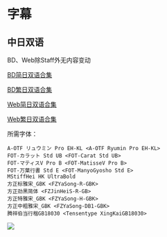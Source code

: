 # 字幕

## 中日双语

BD、Web除Staff外无内容变动

[BD简日双语合集](https://github.com/Nekomoekissaten-SUB/Nekomoekissaten-MIR-Subs/raw/master/Shin_Sakura_Taisen/Shin_Sakura_Taisen_BD_JPSC.7z)

[BD繁日双语合集](https://github.com/Nekomoekissaten-SUB/Nekomoekissaten-MIR-Subs/raw/master/Shin_Sakura_Taisen/Shin_Sakura_Taisen_BD_JPTC.7z)

[Web简日双语合集](https://github.com/Nekomoekissaten-SUB/Nekomoekissaten-MIR-Subs/raw/master/Shin_Sakura_Taisen/Shin_Sakura_Taisen_Web_JPSC.7z)

[Web繁日双语合集](https://github.com/Nekomoekissaten-SUB/Nekomoekissaten-MIR-Subs/raw/master/Shin_Sakura_Taisen/Shin_Sakura_Taisen_Web_JPTC.7z)

所需字体：
```
A-OTF リュウミン Pro EH-KL <A-OTF Ryumin Pro EH-KL>
FOT-カラット Std UB <FOT-Carat Std UB>
FOT-マティスV Pro B <FOT-MatisseV Pro B>
FOT-万葉行書 Std E <FOT-ManyoGyosho Std E>
MStiffHei HK UltraBold
方正标雅宋_GBK <FZYaSong-R-GBK>
方正劲黑简体 <FZJinHeiS-R-GB>
方正特雅宋_GBK <FZYaSong-H-GBK>
方正中粗雅宋_GBK <FZYaSong-DB1-GBK>
腾祥伯当行楷GB18030 <Tensentype XingKaiGB18030>
```

![](poster.png)